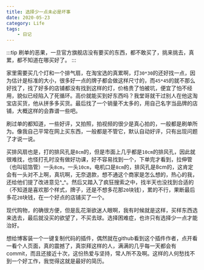 ```yaml
---
title: 选择少一点未必是坏事
date: 2020-05-23
category: Life
tags:
    - 日记
---
```


:::tip
刷单的恶果，一旦官方旗舰店没有要买的东西，都不敢买了，挑来挑去，真累，都不知道在哪买好了。
:::

<!-- more -->

家里需要买几个灯和一个排气扇，在淘宝选的真累啊，灯`30*30`的还好找一点，因为估计是标准的大小，很多好一点的牌子都会做这样尺寸的，而`45*45`的就不那么好找了，找了好多的店铺都没有找到这样的灯，价格贵了怕被坑，便宜了怕不经用，貌似已经陷入了死循环。高价就能买到好东西吗？我堂哥就干过别人在他这淘宝店买货，他从拼多多买货。最后找了一个销量不太多的，用自己名字当品牌的店铺，大概这样的会靠谱一些吧。

刷过单的都知道，一些好评，又拍照，拍视频的很少是真心拍的，一般都是刷单所为。像我自己平常在网上买东西，一般都是不管它，默认自动好评，只有出现问题了才说一说。

买排风扇也是，打的排风孔是`8cm`的，但是市面上几乎都是`10cm`的排风孔，因此就很难找，也怪打孔时没有做好功课，好不容易找到一个，下单完才看到，拉伸管（也叫铝箔管）一头`8cm`，一头`10cm`，电机口是`8cm`的，排风孔是8cm的，这肯定会有一头对不上啊，真坑啊，无奈退款，想不通这个商家是怎么想的，热心的我，还给他们提了改进意见^_^。然后又踏入了疯狂搜索之中，找半天也没找到合适的（不知道是喜欢那个样式，牌子，还是不想多花那`20`块钱），累的不行，果断最后多花`20`块钱，在一个好点的店铺买了一个。

现代购物，的确很方便，但是乱花渐欲迷人眼啊，我有时候就是这样，买样东西选来选去，最后就没买的欲望了，不买去球。选择困难症，也许只有选择少一点才能治好。

想给博客装一个一键复制代码的插件，偶然就在github看到这个插件作者，点开看一看个人页面，真的震撼了，真崇拜这样的人，满满的几乎每一天都会有commit，而且还接近十次，这份热爱与坚持，常人所不及啊。这样的人何愁找不到一个好工作，我觉得这就是最好的简历。
